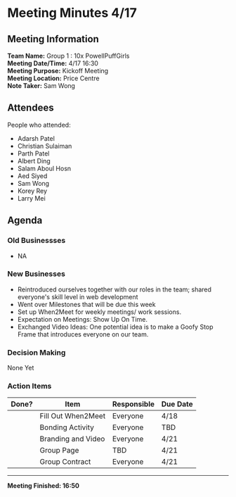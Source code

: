 # Meeting Minutes 4/17
## Meeting Information
**Team Name:** Group 1 : 10x PowellPuffGirls <br />
**Meeting Date/Time:** 4/17 16:30 <br />
**Meeting Purpose:** Kickoff Meeting <br />
**Meeting Location:** Price Centre <br />
**Note Taker:** Sam Wong <br />

## Attendees
People who attended:
- Adarsh Patel
- Christian Sulaiman
- Parth Patel
- Albert Ding
- Salam Aboul Hosn
- Aed Siyed
- Sam Wong
- Korey Rey
- Larry Mei

## Agenda
### Old Businessses
- NA
### New Businesses
- Reintroduced ourselves together with our roles in the team; shared everyone's skill level in web development
- Went over Milestones that will be due this week
- Set up When2Meet for weekly meetings/ work sessions. 
- Expectation on Meetings: Show Up On Time.
- Exchanged Video Ideas: One potential idea is to make a Goofy Stop Frame that introduces everyone on our team. 
### Decision Making
None Yet
### Action Items
| Done? | Item | Responsible | Due Date |
| ---- | ---- | ---- | ---- |
| | Fill Out When2Meet | Everyone | 4/18 |
| | Bonding Activity | Everyone | TBD |
| | Branding and Video | Everyone | 4/21 |
| | Group Page | TBD | 4/21 |
| | Group Contract | Everyone | 4/21 |
<hr>

**Meeting Finished: 16:50**

